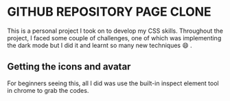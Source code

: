 # GITHUB REPOSITORY PAGE CLONE

This is a personal project I took on to develop my CSS skills. Throughout the project, I faced some couple of challenges, one of which was implementing the dark mode but I did it and learnt so many new techniques :smile: .

## Getting the icons and avatar

For beginners seeing this, all I did was use the built-in inspect element tool in chrome to grab the codes.

